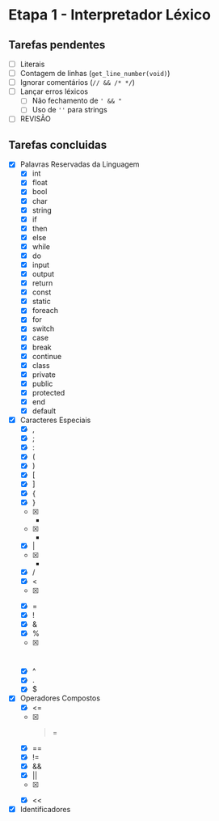 # Etapa 1 - Interpretador Léxico

## Tarefas pendentes
- [ ] Literais
- [ ] Contagem de linhas (`get_line_number(void)`)
- [ ] Ignorar comentários (`// && /* */`)
- [ ] Lançar erros léxicos
  - [ ] Não fechamento de `' && "`
  - [ ] Uso de `''` para strings
- [ ] REVISÃO

## Tarefas concluidas
- [X] Palavras Reservadas da Linguagem
  - [X] int
  - [X] float
  - [X] bool
  - [X] char
  - [X] string
  - [X] if
  - [X] then
  - [X] else
  - [X] while
  - [X] do
  - [X] input
  - [X] output
  - [X] return
  - [X] const
  - [X] static
  - [X] foreach
  - [X] for
  - [X] switch
  - [X] case
  - [X] break
  - [X] continue
  - [X] class
  - [X] private
  - [X] public
  - [X] protected
  - [X] end
  - [X] default
- [X] Caracteres Especiais
  - [X] ,
  - [X] ;
  - [X] :
  - [X] (
  - [X] )
  - [X] [
  - [X] ]
  - [X] {
  - [X] }
  - [X] +
  - [X] -
  - [X] |
  - [X] *
  - [X] /
  - [X] <
  - [X] >
  - [X] =
  - [X] !
  - [X] &
  - [X] %
  - [X] #
  - [X] ^
  - [X] .
  - [X] $
- [X] Operadores Compostos
  - [X] <=
  - [X] >=
  - [X] ==
  - [X] !=
  - [X] &&
  - [X] ||
  - [X] >>
  - [X] <<
- [X] Identificadores
